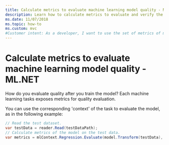 ```yaml
---
title: Calculate metrics to evaluate machine learning model quality - ML.NET
description: Learn how to calculate metrics to evaluate and verify the machine learning model quality with ML.NET
ms.date: 11/07/2018
ms.topic: how-to
ms.custom: mvc
#Customer intent: As a developer, I want to use the set of metrics of my machine learning task so that I can evaluate and verify machine learning model quality in ML.NET.
---
```

# Calculate metrics to evaluate machine learning model quality - ML.NET

How do you evaluate quality after you train the model? Each machine learning tasks exposes metrics for quality evaluation.

You can use the corresponding 'context' of the task to evaluate the model, as in the following example:

```csharp
// Read the test dataset.
var testData = reader.Read(testDataPath);
// Calculate metrics of the model on the test data.
var metrics = mlContext.Regression.Evaluate(model.Transform(testData), label: "Target");
```